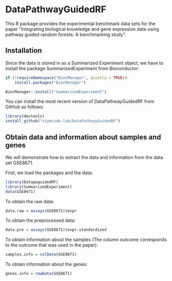 DataPathwayGuidedRF
================

This R package provides the experimental benchmark data sets for the paper "Integrating biological knowledge and gene expression data using pathway guided random forests: A benchmarking study".

Installation
------------

Since the data is stored in as a Summarized Experiment object, we have to install the package SummarizedExperiment from Bioconductor:

``` r
if (!requireNamespace("BiocManager", quietly = TRUE))
    install.packages("BiocManager")

BiocManager::install("SummarizedExperiment")
```

You can install the most recent version of DataPathwayGuidedRF from GitHub as follows:

``` r
library(devtools)
install_github("szymczak-lab/DataPathwayGuidedRF")
```

Obtain data and information about samples and genes
---------------------------------------------------

We will demonstrate how to extract the data and information from the data set GSE8671.

First, we load the packages and the data:

``` r
library(DatapwguidedRF)
library(SummarizedExperiment)
data(GSE8671)
```

To obtain the raw data:

``` r
data.raw = assays(GSE8671)$expr
```

To obtain the preprocessed data:

``` r
data.pre = assays(GSE8671)$expr.standardized 
```

To obtain information about the samples (The column outcome corresponds to the outcome that was used in the paper):

``` r
samples.info = colData(GSE8671)
```

To obtain information about the genes:

``` r
genes.info = rowData(GSE8671)
```
